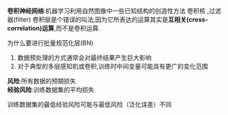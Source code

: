 **卷积神经网络**:机器学习利用自然图像中一些已知结构的创造性方法
卷积核 ,过滤器(filter)
卷积层是个错误的叫法,因为它所表达的运算其实是**互相关(cross-correlation)运算**,而不是卷积运算.

为什么要进行批量规范化层(BN)
1. 数据预处理的方式通常会对最终结果产生巨大影响
2. 对于典型的多层感知机或卷积,训练时中间变量可能具有更广的变化范围


**风险**:所有数据的预期损失<br>
**经验风险**:训练数据集的平均损失

训练数据集的最低经验风险可能与最低风险（泛化误差）不同